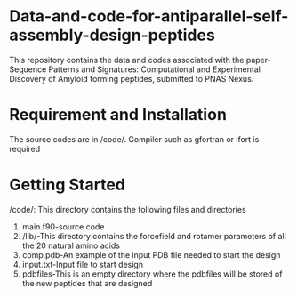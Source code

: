 # Data-and-code-for-antiparallel-self-assembly-design-peptides
This repository contains the data and codes associated with the paper-Sequence Patterns and Signatures: Computational and Experimental Discovery of Amyloid forming peptides, submitted to PNAS Nexus.


# Requirement and Installation
The source codes are in /code/. Compiler such as gfortran or ifort is required

# Getting Started
/code/: This directory contains the following files and directories
1. main.f90-source code
2. /lib/-This directory contains the forcefield and rotamer parameters of all the 20 natural amino acids
3. comp.pdb-An example of the input PDB file needed to start the design
4. input.txt-Input file to start design
5. pdbfiles-This is an empty directory where the pdbfiles will be stored of the new peptides that are designed
